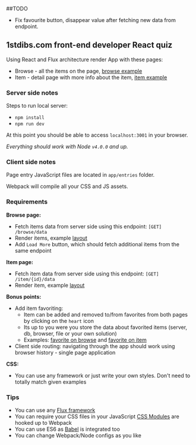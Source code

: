##TODO

- Fix favourite button, disappear value after fetching new data from endpoint.

## 1stdibs.com front-end developer React quiz

Using React and Flux architecture render App with these pages:
- Browse - all the items on the page, [browse example](./examples/browse.png)
- Item - detail page with more info about the item, [item example](./examples/item.png)

### Server side notes
Steps to run local server:
- `npm install`
- `npm run dev`

At this point you should be able to access `localhost:3001` in your browser.

*Everything should work with Node `v4.0.0` and up.*

### Client side notes
Page entry JavaScript files are located in `app/entries` folder.

Webpack will compile all your CSS and JS assets.

### Requirements
**Browse page:**

- Fetch items data from server side using this endpoint: `[GET] /browse/data`
- Render items, example [layout](./examples/browse.png)
- Add `Load More` button, which should fetch additional items from the same endpoint

**Item page:**

- Fetch item data from server side using this endpoint: `[GET] /item/{id}/data`
- Render item, example [layout](./examples/item.png)

**Bonus points:**

- Add item favoriting:
  + Item can be added and removed to/from favorites from both pages by clicking on the `heart` icon
  + Its up to you were you store the data about favorited items (server, db, browser, file or your own solution)
  + Examples: [favorite on browse](./examples/favorite-browse.png) and [favorite on item](./examples/favorite-item.png)
- Client side routing: navigating through the app should work using browser history - single page application

**CSS:**

- You can use any framework or just write your own styles. Don't need to totally match given examples

### Tips
- You can use any [Flux framework](https://github.com/voronianski/flux-comparison)
- You can require your CSS files in your JavaScript [CSS Modules](https://github.com/css-modules/css-modules) are hooked up to Webpack
- You can use ES6 as [Babel](https://babeljs.io/) is integrated too
- You can change Webpack/Node configs as you like
